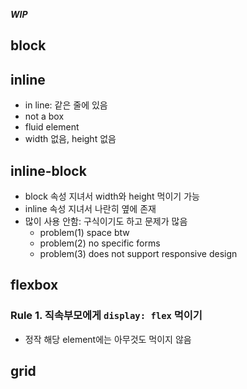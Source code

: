 ***WIP***

## block

## inline
- in line: 같은 줄에 있음
- not a box
- fluid element
- width 없음, height 없음

## inline-block
- block 속성 지녀서 width와 height 먹이기 가능
- inline 속성 지녀서 나란히 옆에 존재
- 많이 사용 안함: 구식이기도 하고 문제가 많음
  - problem(1) space btw
  - problem(2) no specific forms
  - problem(3) does not support responsive design

## flexbox
### Rule 1. 직속부모에게 `display: flex` 먹이기
- 정작 해당 element에는 아무것도 먹이지 않음

## grid
